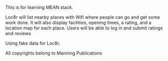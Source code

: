 This is for learning MEAN stack.

Loc8r will list nearby places with Wifi where people can go and get some work done. 
It will also display facilities, opening times, a rating, and a location map for each place.
Users will be able to log in and submit ratings and reviews

Using fake data for Loc8r.

All copyrights belong to Manning Publications

